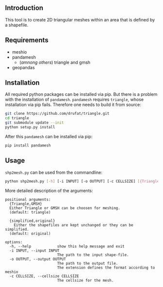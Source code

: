 ## Introduction
This tool is to create 2D triangular meshes within an area that is defined by a shapefile.

## Requirements
* meshio
* pandamesh
  * (*amnong others*) triangle and gmsh
* geopandas

## Installation
All required python packages can be installed via pip.
But there is a problem with the installation of `pandamesh`.
`pandamesh` requires `triangle`, whose installation via pip fails.
Therefore one needs to build it from source:
```bash
git clone https://github.com/drufat/triangle.git
cd triangle
git submodule update --init
python setup.py install
```
After this `pandamesh` can be installed via pip:
```bash
pip install pandamesh
```

## Usage
`shp2mesh.py` can be used from the commandline:
```bash
python shp2mesh.py [-h] [-i INPUT] [-o OUTPUT] [-c CELLSIZE] [{Triangle,GMSH}] [{simplified,original}]
```
More detailed description of the arguments: 
```
positional arguments:
  {Triangle,GMSH}       
  Either Triangle or GMSH can be choosen for meshing.
  (default: triangle)
  
  {simplified,original}
    Either the shapefiles are kept unchanged or they can be simplified. 
  (default: original)

options:
  -h, --help            show this help message and exit
  -i INPUT, --input INPUT
                        The path to the input shape-file.
  -o OUTPUT, --output OUTPUT
                        The path to the output file.
                        The extension defines the format according to meshio
  -c CELLSIZE, --cellsize CELLSIZE
                        The cellsize for the mesh.
```
